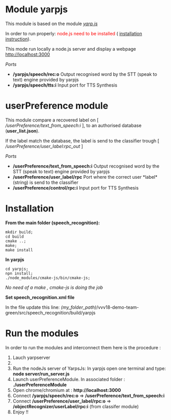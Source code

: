 # Module yarpjs

This module is based on the module *[yarp.js](https://github.com/robotology/yarp.js)*

In order to run properly: <span style="color:red">node.js need to be installed</span> ( [installation instruction](https://github.com/vvv-school/vvv18-demo-team-green/tree/master/src/speech_recognition/yarpjs)).


This mode run locally a node.js server and display a webpage [http://localhost:3000](http://localhost:3000)

*Ports*

<ul>
  <li><b>/yarpjs/speech/rec:o</b>  Output recognised word by the STT (speak to text) engine provided by yarpjs</li>
  <li><b>/yarpjs/speech/tts:i</b>  Input port for TTS Synthesis</li>
</ul> 


# userPreference module

This module compare a recovered label on [ */userPreference/text_from_speech:i* ], to an authorised database (**user_list.json**).

If the label match the database, the label is send to the classifier trough [ */userPreference/user_label:rpc_out* ]

*Ports*

<ul>
  <li><b>/userPreference/text_from_speech:i</b>  Output recognised word by the STT (speak to text) engine provided by yarpjs</li>
  <li><b>/userPreference/user_label/rpc</b>  Port where the correct user *label*(string) is send to the classifier</li>
  <li><b>/userPreference/control/rpc:i</b>  Input port for TTS Synthesis</li>
</ul> 

# Installation

**From the main folder (speech_recognition):**

```
mkdir build;
cd build
cmake ..;
make;
make install
```
**In yarpjs**

```
cd yarpjs;
npn install;
./node_modules/cmake-js/bin/cmake-js;
```
*No need of a make , cmake-js is doing the job*

**Set speech_recognition.xml file**

In the file update this line:  *(my_folder_path)*/vvv18-demo-team-green/src/speech_recognition/build/yarpjs
  

# Run the modules

In order to run the modules and interconnect them here is the procedure :

<ol>
    <li> Lauch yarpserver <li>
    <li>Run the nodeJs server of YarpsJs: In yarpjs open one terminal and type: <b>node server/run_server.js</b></li>
    <li>Launch userPreferenceModule. In associated folder : <b>./userPreferenceModule</b> </li>
    <li>Open chrome/chromium at : <b>http://localhost:3000</b></li>
    <li>Connect <b>/yarpjs/speech/rec:o</b> => <b>/userPreference/text_from_speech:i</b> </li>
    <li>Connect <b>/userPreference/user_label/rpc:o</b> => <b>/objectRecognizer/userLabel/rpc:i</b> (from classifer module) </li>
    <li>Enjoy !! </li>
</ol>

